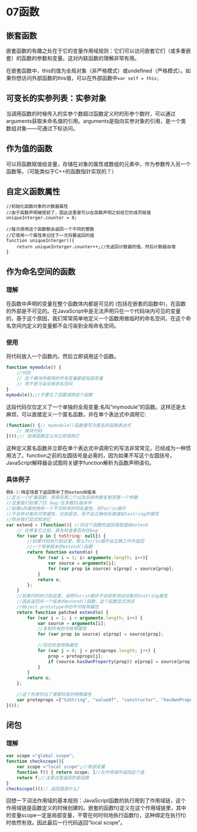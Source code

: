 # 07函数

## 嵌套函数

嵌套函数的有趣之处在于它的变量作用域规则：它们可以访问嵌套它们（或多重嵌套）的函数的参数和变量。这对内联函数的理解非常有用。

在嵌套函数中，this的值为全局对象（非严格模式）或undefined（严格模式）。如果你想访问外部函数的this值，可以在外部函数中`var self = this;`

## 可变长的实参列表：实参对象

当调用函数的时候传入的实参个数超过函数定义时的形参个数时，可以通过arguments获取未命名值的引用。arguments是指向实参对象的引用，是一个类数组对象——可通过下标访问。

## 作为值的函数

可以将函数赋值给变量，存储在对象的属性或数组的元素中，作为参数传入另一个函数等。（可能类似于C++的函数指针实现的？）

## 自定义函数属性

```
//初始化函数对象的计数器属性
//由于函数声明被提前了，因此这里是可以在函数声明之前给它的成员赋值
uniqueInterger.counter = 0;

//每次调用这个函数都会返回一个不同的整数
//它使用一个属性来记住下一次将要返回的值
function uniqueInterger(){
	return uniqueInterger.counter++;//先返回计数器的值，然后计数器自增
}
```

## 作为命名空间的函数

### 理解

在函数中声明的变量在整个函数体内都是可见的 (包括在嵌套的函数中)，在函数的外部是不可见的。在JavaScript中是无法声明只在一个代码块内可见的变量的，基于这个原因，我们常常简单地定义一个函数用做临时的命名空间，在这个命名空间内定义的变量都不会污染到全局命名空间。

### 使用

将代码放入一个函数内，然后立即调用这个函数。

```js
function mymodule() {
	//代码
	// 这个模块所使用的所有变量都是局部变量
	// 而不是污染全局命名空间
}
mymodule();//不要忘了还要调用这个函数
```

这段代码仅仅定义了一个单独的全局变量:名叫“mymodule”的函数。这样还是太麻烦，可以直接定义一个匿名函数，并在单个表达式中调用它:

```js
(function() {// mymodule()函数重写为匿名的函数表达式
    // 模块代码
}());// 结束函数定义并立即调用它

```

这种定义匿名函数并立即在单个表达式中调用它的写法非常常见，已经成为一种惯用法了。function之前的左圆括号是必需的，因为如果不写这个左圆括号，JavaScript解释器会试图将关键字function解析为函数声明语句。

### 具体例子

```js
例8-3:特定场景下返回带补丁的extend0版本
//定义一个扩展函数，用来将第二个以及后续参数复制至第一个参数
//这里我们处理了IE bug:在多数IE版本中
//如果o的属性拥有一个不可枚举的同名属性，则for/in循环
//不会举对象的可举属性，也就是说，将不会正确地处理诸如tostring的属性
//除非我们显式检测它
var extend = (function(){ //将这个函数的返回值赋值给extend
	// 在修复它之前，首先检查是否存在bug
	for (var p in { toString: null}) {
		//如果代码执行到这里，那么for/in循环会正确工作并返回
		//一个简单版本的extend()函数
		return function extend(o) {
			for (var i = 1; i< arguments.length; i++){
				var source = arguments[i];
				for (var prop in source) o[prop] = source[prop];
			}
			return o;
		};
	}
	//如果代码执行到这里，说明for/in循环不会枚举测试对象的tostring属性
	//因此返回另一个版本的extend()函数，这个函数显式测试
	//0bject.prototype中的不可枚举属性
	return function patched extend(o) {
		for (var i = 1; i < arguments.length; i++) {
			var source = arguments[i];
			//复制所有的可枚举属性
			for (var prop in source) o[prop] = source[prop];
			
			//现在检查特殊属性
			for (var j = 0; j < protoprops.length; j++) {
				prop = protoprops[j];
				if (source.hasOwnProperty(prop)) o[prop] = source[prop];
			}
		}
		return o;
	};
	
	//这个列表列出了需要检查的特殊属性
	var protoprops =["toString", "value0f", "constructor", "has0wnProperty", "isPrototype0f", "propertyIsEnumerable", "toLocaleString"];
}());
```

## 闭包

### 理解

```js
var scope ="global scope";
function checkscope(){
	var scope ="local scope";//局部变量
	function f() { return scope; ]//在作用城中返回这个值
	return f;//注意这里返回的是函数
}
checkscope()()// 返回值是什么?
```

回想一下词法作用域的基本规则：JavaScript函数的执行用到了作用域链，这个作用域链是函数定义的时候创建的。嵌套的函数f()定义在这个作用域链里，其中的变量scope一定是局部变量，不管在何时何地执行函数f()，这种绑定在执行f()时依然有效。因此最后一行代码返回“local scope”。